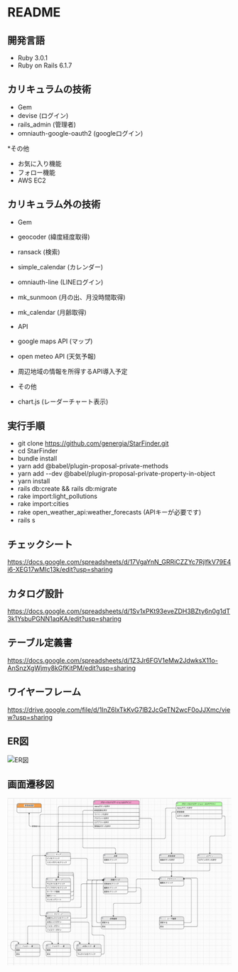 # README

## 開発言語
* Ruby 3.0.1
* Ruby on Rails 6.1.7

## カリキュラムの技術
* Gem
* devise (ログイン)
* rails_admin (管理者)
* omniauth-google-oauth2 (googleログイン)

*その他
* お気に入り機能
* フォロー機能
* AWS EC2

## カリキュラム外の技術
* Gem
* geocoder (緯度経度取得)
* ransack (検索)
* simple_calendar (カレンダー)
* omniauth-line (LINEログイン)
* mk_sunmoon (月の出、月没時間取得)
* mk_calendar (月齢取得)

* API
* google maps API (マップ)
* open meteo API (天気予報)
* 周辺地域の情報を所得するAPI導入予定

* その他
* chart.js (レーダーチャート表示)

## 実行手順
* git clone https://github.com/genergia/StarFinder.git
* cd StarFinder
* bundle install
* yarn add @babel/plugin-proposal-private-methods
* yarn add --dev @babel/plugin-proposal-private-property-in-object
* yarn install
* rails db:create && rails db:migrate
* rake import:light_pollutions 
* rake import:cities
* rake open_weather_api:weather_forecasts (APIキーが必要です)
* rails s

## チェックシート
https://docs.google.com/spreadsheets/d/17VgaYnN_GRRiCZZYc7RjlfkV79E4i6-XEG17wMIc13k/edit?usp=sharing

## カタログ設計
https://docs.google.com/spreadsheets/d/1Sv1xPKt93eveZDH3BZty6n0g1dT3k1YsbuPGNN1aqKA/edit?usp=sharing

## テーブル定義書
https://docs.google.com/spreadsheets/d/1Z3Jr6FGV1eMw2JdwksX11o-AnSnzXgWjmy8kGfKitPM/edit?usp=sharing

## ワイヤーフレーム
https://drive.google.com/file/d/1InZ6lxTkKvG7lB2JcGeTN2wcF0oJJXmc/view?usp=sharing

## ER図
![ER図](README_images/ER図.png)

## 画面遷移図
![画面遷移図](README_images/画面遷移図.png)
